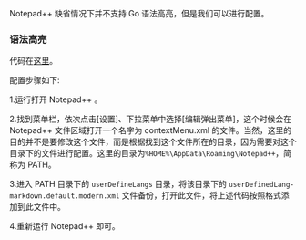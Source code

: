 
Notepad++ 缺省情况下并不支持 Go 语法高亮，但是我们可以进行配置。

### 语法高亮

代码在[这里](userDefineLang_Go.xml)。

配置步骤如下:

1.运行打开 Notepad++ 。

2.找到菜单栏，依次点击[设置]、下拉菜单中选择[编辑弹出菜单]，这个时候会在 Notepad++ 文件区域打开一个名字为 contextMenu.xml 的文件。当然，这里的目的并不是要修改这个文件，而是根据找到这个文件所在的目录，因为需要对这个目录下的文件进行配置。这里的目录为`%HOME%\AppData\Roaming\Notepad++`，简称为 PATH。

3.进入 PATH 目录下的 `userDefineLangs` 目录，将该目录下的 `userDefinedLang-markdown.default.modern.xml` 文件备份，打开此文件，将上述代码按照格式添加到此文件中。

4.重新运行 Notepad++ 即可。

